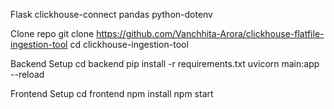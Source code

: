 Flask clickhouse-connect pandas python-dotenv

Clone repo git clone https://github.com/Vanchhita-Arora/clickhouse-flatfile-ingestion-tool cd clickhouse-ingestion-tool

Backend Setup
cd backend pip install -r requirements.txt uvicorn main:app --reload

Frontend Setup
cd frontend npm install npm start